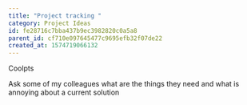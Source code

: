 ```yaml
---
title: "Project tracking "
category: Project Ideas
id: fe28716c7bba437b9ec3982820c0a5a8
parent_id: cf710e097645477c9695efb32f07de22
created_at: 1574719066132
---
```


Coolpts

Ask some of my colleagues what are the things they need and what is annoying about a current solution 
                